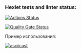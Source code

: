 ### Hexlet tests and linter status:
[![Actions Status](https://github.com/smoldering-adventure/python-project-50/actions/workflows/hexlet-check.yml/badge.svg)](https://github.com/smoldering-adventure/python-project-50/actions)

[![Quality Gate Status](https://sonarcloud.io/api/project_badges/measure?project=smoldering-adventure_python-project-50&metric=alert_status)](https://sonarcloud.io/summary/new_code?id=smoldering-adventure_python-project-50)

Пример использования:

[![asciicast](https://asciinema.org/a/7fpC3lA3BYYdN64L7ESZbT6Sr.svg)](https://asciinema.org/a/7fpC3lA3BYYdN64L7ESZbT6Sr)
